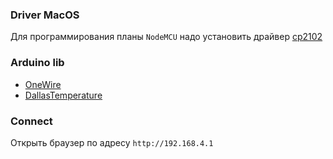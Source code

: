 ### Driver MacOS

Для программирования планы `NodeMCU` надо установить драйвер [cp2102](https://www.silabs.com/developers/usb-to-uart-bridge-vcp-drivers)

### Arduino lib
- [OneWire](https://www.arduino.cc/reference/en/libraries/onewire/)
- [DallasTemperature](https://www.arduino.cc/reference/en/libraries/dallastemperature/)

### Connect

Открыть браузер по адресу `http://192.168.4.1`
